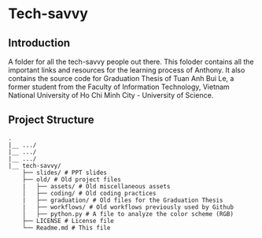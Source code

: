 # Tech-savvy

## Introduction

A folder for all the tech-savvy people out there. This foloder contains all the important links and resources for the learning process of Anthony. It also contains the source code for Graduation Thesis of Tuan Anh Bui Le, a former student from the Faculty of Information Technology, Vietnam National University of Ho Chi Minh City - University of Science.

## Project Structure

```
.
|__ .../
|__ .../
|__ .../
|__ tech-savvy/
    ├── slides/ # PPT slides
    ├── old/ # Old project files
    |   ├── assets/ # Old miscellaneous assets
    │   ├── coding/ # Old coding practices
    |   ├── graduation/ # Old files for the Graduation Thesis
    |   ├── workflows/ # Old workflows previously used by Github
    │   ├── python.py # A file to analyze the color scheme (RGB)
    ├── LICENSE # License file
    └── Readme.md # This file
```
